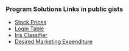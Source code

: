 ### Program Solutions Links in public gists
* [Stock Prices](https://gist.github.com/siddharththakur26/0c79c6a1459860c5636e793963ddd43e)
* [Login Table](https://gist.github.com/siddharththakur26/77b3f59a346bedc5e69b4b61297e45ad)
* [Iris Classifier](https://gist.github.com/siddharththakur26/235a394e2d321816c3946689b7c3e01a)
* [Desired Marketing Expenditure](https://gist.github.com/siddharththakur26/116c9ca991439d5e0027a455328afda8)

